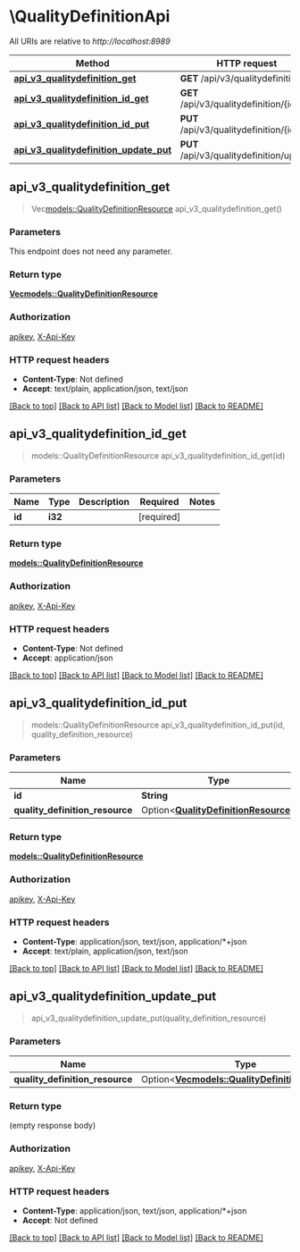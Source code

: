 # \QualityDefinitionApi

All URIs are relative to *http://localhost:8989*

Method | HTTP request | Description
------------- | ------------- | -------------
[**api_v3_qualitydefinition_get**](QualityDefinitionApi.md#api_v3_qualitydefinition_get) | **GET** /api/v3/qualitydefinition | 
[**api_v3_qualitydefinition_id_get**](QualityDefinitionApi.md#api_v3_qualitydefinition_id_get) | **GET** /api/v3/qualitydefinition/{id} | 
[**api_v3_qualitydefinition_id_put**](QualityDefinitionApi.md#api_v3_qualitydefinition_id_put) | **PUT** /api/v3/qualitydefinition/{id} | 
[**api_v3_qualitydefinition_update_put**](QualityDefinitionApi.md#api_v3_qualitydefinition_update_put) | **PUT** /api/v3/qualitydefinition/update | 



## api_v3_qualitydefinition_get

> Vec<models::QualityDefinitionResource> api_v3_qualitydefinition_get()


### Parameters

This endpoint does not need any parameter.

### Return type

[**Vec<models::QualityDefinitionResource>**](QualityDefinitionResource.md)

### Authorization

[apikey](../README.md#apikey), [X-Api-Key](../README.md#X-Api-Key)

### HTTP request headers

- **Content-Type**: Not defined
- **Accept**: text/plain, application/json, text/json

[[Back to top]](#) [[Back to API list]](../README.md#documentation-for-api-endpoints) [[Back to Model list]](../README.md#documentation-for-models) [[Back to README]](../README.md)


## api_v3_qualitydefinition_id_get

> models::QualityDefinitionResource api_v3_qualitydefinition_id_get(id)


### Parameters


Name | Type | Description  | Required | Notes
------------- | ------------- | ------------- | ------------- | -------------
**id** | **i32** |  | [required] |

### Return type

[**models::QualityDefinitionResource**](QualityDefinitionResource.md)

### Authorization

[apikey](../README.md#apikey), [X-Api-Key](../README.md#X-Api-Key)

### HTTP request headers

- **Content-Type**: Not defined
- **Accept**: application/json

[[Back to top]](#) [[Back to API list]](../README.md#documentation-for-api-endpoints) [[Back to Model list]](../README.md#documentation-for-models) [[Back to README]](../README.md)


## api_v3_qualitydefinition_id_put

> models::QualityDefinitionResource api_v3_qualitydefinition_id_put(id, quality_definition_resource)


### Parameters


Name | Type | Description  | Required | Notes
------------- | ------------- | ------------- | ------------- | -------------
**id** | **String** |  | [required] |
**quality_definition_resource** | Option<[**QualityDefinitionResource**](QualityDefinitionResource.md)> |  |  |

### Return type

[**models::QualityDefinitionResource**](QualityDefinitionResource.md)

### Authorization

[apikey](../README.md#apikey), [X-Api-Key](../README.md#X-Api-Key)

### HTTP request headers

- **Content-Type**: application/json, text/json, application/*+json
- **Accept**: text/plain, application/json, text/json

[[Back to top]](#) [[Back to API list]](../README.md#documentation-for-api-endpoints) [[Back to Model list]](../README.md#documentation-for-models) [[Back to README]](../README.md)


## api_v3_qualitydefinition_update_put

> api_v3_qualitydefinition_update_put(quality_definition_resource)


### Parameters


Name | Type | Description  | Required | Notes
------------- | ------------- | ------------- | ------------- | -------------
**quality_definition_resource** | Option<[**Vec<models::QualityDefinitionResource>**](QualityDefinitionResource.md)> |  |  |

### Return type

 (empty response body)

### Authorization

[apikey](../README.md#apikey), [X-Api-Key](../README.md#X-Api-Key)

### HTTP request headers

- **Content-Type**: application/json, text/json, application/*+json
- **Accept**: Not defined

[[Back to top]](#) [[Back to API list]](../README.md#documentation-for-api-endpoints) [[Back to Model list]](../README.md#documentation-for-models) [[Back to README]](../README.md)

